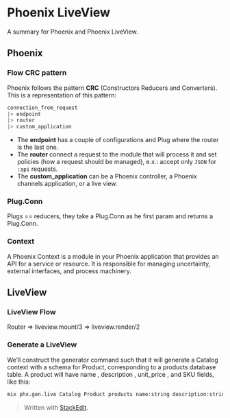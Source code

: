 # Phoenix LiveView

A summary for Phoenix and Phoenix LiveView.

## Phoenix

### Flow CRC pattern

Phoenix follows the pattern **CRC** (Constructors Reducers and Converters). This is a representation of this pattern:

```elixir
connection_from_request
|> endpoint
|> router
|> custom_application
```
* The **endpoint** has a couple of configurations and Plug where the router is the last one.
* The **router** connect a request to the module that will process it and set policies (how a request should be managed), e.x.: accept only `JSON` for `:api` requests.
* The **custom_application** can be a Phoenix controller, a Phoenix channels application, or a live view.

### Plug.Conn

Plugs == reducers, they take a Plug.Conn as he first param and returns a Plug.Conn.

### Context

A Phoenix Context is a module in your Phoenix application that provides an API for a service or resource.
It is responsible for managing uncertainty, external interfaces, and process machinery.

## LiveView

### LiveView Flow

Router => liveview.mount/3 => liveview.render/2

### Generate a LiveView

We’ll construct the generator command such that it will generate a Catalog context with a schema for Product, corresponding to a products database table. A product will have name , description , unit_price , and SKU fields, like this:

```bash
mix phx.gen.live Catalog Product products name:string description:string unit_price:float sku:integer:unique
```

> Written with [StackEdit](https://stackedit.io/).
<!--stackedit_data:
eyJoaXN0b3J5IjpbNzgwNDM3NTM0LC05ODg1ODE0ODQsLTE4OD
E4NzcwMTgsLTE0NDUyNTAxNzYsLTM4ODU1ODYyNiwxNTE4ODQz
MTgsLTE2NjE2MjgxNTcsLTQ3ODAxOTU4Ml19
-->
